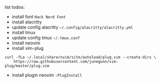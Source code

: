 list todos:

- install font `Hack Nerd Font`
- install alacritty
- update config alacritty `~/.config/alacritty/alacritty.yml`
- install tmux
- update config tmux `~/.tmux.conf`
- install neovim
- install vim-plug

```
curl -fLo ~/.local/share/nvim/site/autoload/plug.vim --create-dirs \
    https://raw.githubusercontent.com/junegunn/vim-plug/master/plug.vim
```

- install plugin neovim `:PlugInstall`
